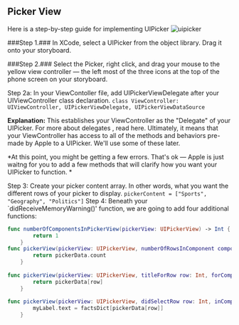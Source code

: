 ## Picker View

Here is a step-by-step guide for implementing UIPicker
![uipicker](http://bencoffman.com/blog/content/binary/iOS%20Simulator.jpg)

###Step 1.### In XCode, select a UIPicker from the object library.  Drag it onto your storyboard.

###Step 2.### Select the Picker, right click, and drag your mouse to the yellow view controller — the left most of the three icons at the top of the phone screen on your storyboard. 

Step 2a: In your ViewContoller file, add UIPickerViewDelegate after your UIViewController class declaration. `class ViewController: UIViewController, UIPickerViewDelegate, UIPickerViewDataSource`

**Explanation:**  This establishes your ViewController as the "Delegate" of your UIPicker.  For more about delegates , read here.  Ultimately, it means that your ViewController has access to all of the methods and behaviors pre-made by Apple to a UIPicker.  We'll use some of these later.

*At this point, you might be getting a few errors.  That's ok — Apple is just waitng for you to add a few methods that will clarify how you want your UIPicker to function.  *

Step 3: Create your picker content array.  In other words, what you want the different rows of your picker to display. `pickerContent = ["Sports", "Geography", "Politics"]`
Step 4: Beneath your `didReceiveMemoryWarning()' function, we are going to add four additional functions:

```swift
func numberOfComponentsInPickerView(pickerView: UIPickerView) -> Int {
        return 1
    }
func pickerView(pickerView: UIPickerView, numberOfRowsInComponent component: Int) -> Int {
        return pickerData.count
    }
    
func pickerView(pickerView: UIPickerView, titleForRow row: Int, forComponent component: Int) -> String? {
        return pickerData[row]
    }
    
func pickerView(pickerView: UIPickerView, didSelectRow row: Int, inComponent component: Int) {
        myLabel.text = factsDict[pickerData[row]]
    }
```
